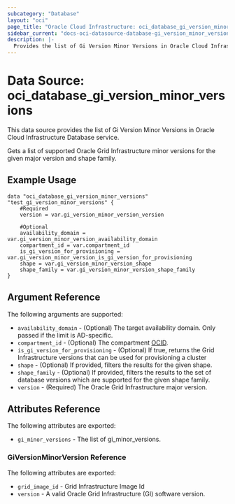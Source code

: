 ```yaml
---
subcategory: "Database"
layout: "oci"
page_title: "Oracle Cloud Infrastructure: oci_database_gi_version_minor_versions"
sidebar_current: "docs-oci-datasource-database-gi_version_minor_versions"
description: |-
  Provides the list of Gi Version Minor Versions in Oracle Cloud Infrastructure Database service
---
```


# Data Source: oci_database_gi_version_minor_versions
This data source provides the list of Gi Version Minor Versions in Oracle Cloud Infrastructure Database service.

Gets a list of supported Oracle Grid Infrastructure minor versions for the given major version and shape family.

## Example Usage

```hcl
data "oci_database_gi_version_minor_versions" "test_gi_version_minor_versions" {
	#Required
	version = var.gi_version_minor_version_version

	#Optional
	availability_domain = var.gi_version_minor_version_availability_domain
	compartment_id = var.compartment_id
	is_gi_version_for_provisioning = var.gi_version_minor_version_is_gi_version_for_provisioning
	shape = var.gi_version_minor_version_shape
	shape_family = var.gi_version_minor_version_shape_family
}
```

## Argument Reference

The following arguments are supported:

* `availability_domain` - (Optional) The target availability domain. Only passed if the limit is AD-specific.
* `compartment_id` - (Optional) The compartment [OCID](https://docs.cloud.oracle.com/iaas/Content/General/Concepts/identifiers.htm).
* `is_gi_version_for_provisioning` - (Optional) If true, returns the Grid Infrastructure versions that can be used for provisioning a cluster
* `shape` - (Optional) If provided, filters the results for the given shape.
* `shape_family` - (Optional) If provided, filters the results to the set of database versions which are supported for the given shape family.
* `version` - (Required) The Oracle Grid Infrastructure major version.


## Attributes Reference

The following attributes are exported:

* `gi_minor_versions` - The list of gi_minor_versions.

### GiVersionMinorVersion Reference

The following attributes are exported:

* `grid_image_id` - Grid Infrastructure Image Id
* `version` - A valid Oracle Grid Infrastructure (GI) software version.


